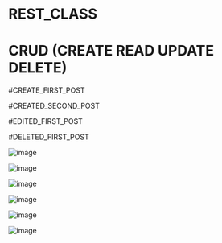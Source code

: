 # REST_CLASS
# CRUD (CREATE READ UPDATE DELETE)
#CREATE_FIRST_POST

#CREATED_SECOND_POST

#EDITED_FIRST_POST

#DELETED_FIRST_POST

![image](https://github.com/user-attachments/assets/028c6d81-0450-4076-a451-90aa6ccf0d3d)

![image](https://github.com/user-attachments/assets/ce8e0f76-d4b0-4fa8-91ae-173a7b559dba)

![image](https://github.com/user-attachments/assets/5a74f1a5-347d-4449-8697-6214fe848194)

![image](https://github.com/user-attachments/assets/9223a461-8b3f-48ad-8f55-185264fa2686)

![image](https://github.com/user-attachments/assets/c61421e5-ac51-49d7-9b38-930a276df4e4)

![image](https://github.com/user-attachments/assets/0df7f23f-8572-4cfd-91f1-a97e18d8def7)
